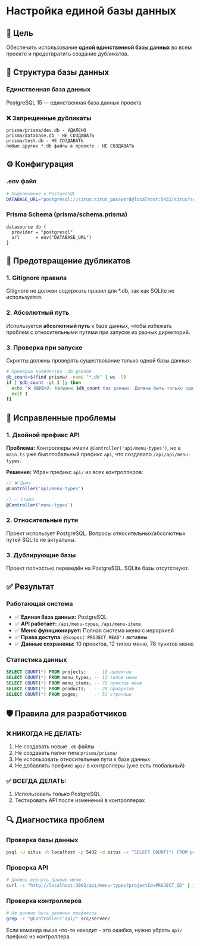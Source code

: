 # Настройка единой базы данных

## 🎯 Цель
Обеспечить использование **одной единственной базы данных** во всем проекте и предотвратить создание дубликатов.

## 📁 Структура базы данных

### Единственная база данных
PostgreSQL 15 — единственная база данных проекта

### ❌ Запрещенные дубликаты
```
prisma/prisma/dev.db - УДАЛЕНО
prisma/database.db - НЕ СОЗДАВАТЬ
prisma/test.db - НЕ СОЗДАВАТЬ
любые другие *.db файлы в проекте - НЕ СОЗДАВАТЬ
```

## ⚙️ Конфигурация

### .env файл
```bash
# Подключение к PostgreSQL
DATABASE_URL="postgresql://situs:situs_password@localhost:5432/situs?schema=public"
```

### Prisma Schema (prisma/schema.prisma)
```prisma
datasource db {
  provider = "postgresql"
  url      = env("DATABASE_URL")
}
```

## 🚫 Предотвращение дубликатов

### 1. Gitignore правила
Gitignore не должен содержать правил для *.db, так как SQLite не используется.

### 2. Абсолютный путь
Используется **абсолютный путь** к базе данных, чтобы избежать проблем с относительными путями при запуске из разных директорий.

### 3. Проверка при запуске
Скрипты должны проверять существование только одной базы данных:
```bash
# Проверка количества .db файлов
db_count=$(find prisma/ -name "*.db" | wc -l)
if [ $db_count -gt 1 ]; then
  echo "❌ ОШИБКА: Найдено $db_count баз данных. Должна быть только одна!"
  exit 1
fi
```

## 🔧 Исправленные проблемы

### 1. Двойной префикс API
**Проблема:** Контроллеры имели `@Controller('api/menu-types')`, но в `main.ts` уже был глобальный префикс `api`, что создавало `/api/api/menu-types`.

**Решение:** Убран префикс `api/` из всех контроллеров:
```typescript
// ❌ Было
@Controller('api/menu-types')

// ✅ Стало
@Controller('menu-types')
```

### 2. Относительные пути
Проект использует PostgreSQL. Вопросы относительных/абсолютных путей SQLite не актуальны.

### 3. Дублирующие базы
Проект полностью переведён на PostgreSQL. SQLite базы отсутствуют.

## ✅ Результат

### Работающая система
- ✅ **Единая база данных:** PostgreSQL
- ✅ **API работает:** `/api/menu-types`, `/api/menu-items`
- ✅ **Меню функционирует:** Полная система меню с иерархией
- ✅ **Права доступа:** `@Scopes('PROJECT_READ')` активны
- ✅ **Данные сохранены:** 10 проектов, 12 типов меню, 78 пунктов меню

### Статистика данных
```sql
SELECT COUNT(*) FROM projects;   -- 10 проектов
SELECT COUNT(*) FROM menu_types; -- 12 типов меню  
SELECT COUNT(*) FROM menu_items; -- 78 пунктов меню
SELECT COUNT(*) FROM products;   -- 28 продуктов
SELECT COUNT(*) FROM pages;      -- 52 страницы
```

## 🛡️ Правила для разработчиков

### ❌ НИКОГДА НЕ ДЕЛАТЬ:
1. Не создавать новые `.db` файлы
2. Не создавать папки типа `prisma/prisma/`
3. Не использовать относительные пути к базе данных
4. Не добавлять префикс `api/` в контроллеры (уже есть глобальный)

### ✅ ВСЕГДА ДЕЛАТЬ:
1. Использовать только PostgreSQL
2. Тестировать API после изменений в контроллерах

## 🔍 Диагностика проблем

### Проверка базы данных
```bash
psql -U situs -h localhost -p 5432 -d situs -c "SELECT COUNT(*) FROM projects;"
```

### Проверка API
```bash
# Должен вернуть данные меню
curl -s "http://localhost:3002/api/menu-types?projectId=PROJECT_ID" | jq
```

### Проверка контроллеров
```bash
# Не должно быть двойных префиксов
grep -r "@Controller('api/" src/server/
```

Если команда выше что-то находит - это ошибка, нужно убрать `api/` префикс из контроллера.
